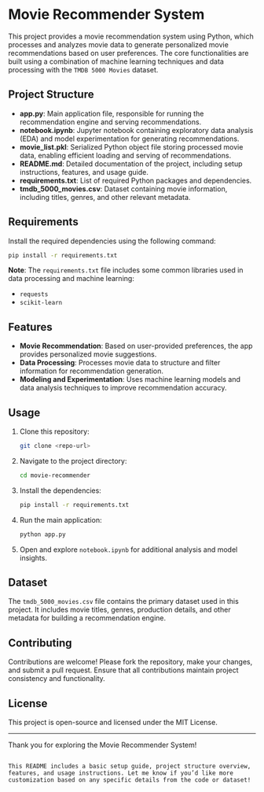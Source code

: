 
# Movie Recommender System

This project provides a movie recommendation system using Python, which processes and analyzes movie data to generate personalized movie recommendations based on user preferences. The core functionalities are built using a combination of machine learning techniques and data processing with the `TMDB 5000 Movies` dataset.

## Project Structure

- **app.py**: Main application file, responsible for running the recommendation engine and serving recommendations.
- **notebook.ipynb**: Jupyter notebook containing exploratory data analysis (EDA) and model experimentation for generating recommendations.
- **movie_list.pkl**: Serialized Python object file storing processed movie data, enabling efficient loading and serving of recommendations.
- **README.md**: Detailed documentation of the project, including setup instructions, features, and usage guide.
- **requirements.txt**: List of required Python packages and dependencies.
- **tmdb_5000_movies.csv**: Dataset containing movie information, including titles, genres, and other relevant metadata.

## Requirements

Install the required dependencies using the following command:

```bash
pip install -r requirements.txt
```

**Note**: The `requirements.txt` file includes some common libraries used in data processing and machine learning:
- `requests`
- `scikit-learn`

## Features

- **Movie Recommendation**: Based on user-provided preferences, the app provides personalized movie suggestions.
- **Data Processing**: Processes movie data to structure and filter information for recommendation generation.
- **Modeling and Experimentation**: Uses machine learning models and data analysis techniques to improve recommendation accuracy.

## Usage

1. Clone this repository:
    ```bash
    git clone <repo-url>
    ```

2. Navigate to the project directory:
    ```bash
    cd movie-recommender
    ```

3. Install the dependencies:
    ```bash
    pip install -r requirements.txt
    ```

4. Run the main application:
    ```bash
    python app.py
    ```

5. Open and explore `notebook.ipynb` for additional analysis and model insights.

## Dataset

The `tmdb_5000_movies.csv` file contains the primary dataset used in this project. It includes movie titles, genres, production details, and other metadata for building a recommendation engine.

## Contributing

Contributions are welcome! Please fork the repository, make your changes, and submit a pull request. Ensure that all contributions maintain project consistency and functionality.

## License

This project is open-source and licensed under the MIT License.

---

Thank you for exploring the Movie Recommender System!
```

This README includes a basic setup guide, project structure overview, features, and usage instructions. Let me know if you’d like more customization based on any specific details from the code or dataset!
